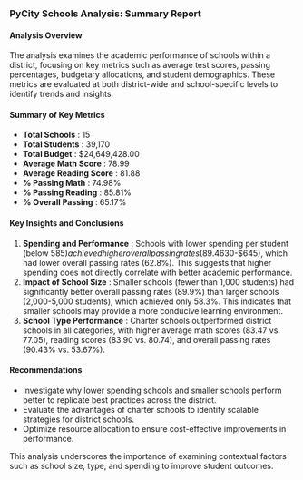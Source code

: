 ### PyCity Schools Analysis: Summary Report

#### Analysis Overview

The analysis examines the academic performance of schools within a district, focusing on key metrics such as average test scores, passing percentages, budgetary allocations, and student demographics. These metrics are evaluated at both district-wide and school-specific levels to identify trends and insights.

#### Summary of Key Metrics

* **Total Schools** : 15
* **Total Students** : 39,170
* **Total Budget** : $24,649,428.00
* **Average Math Score** : 78.99
* **Average Reading Score** : 81.88
* **% Passing Math** : 74.98%
* **% Passing Reading** : 85.81%
* **% Overall Passing** : 65.17%

#### Key Insights and Conclusions

1. **Spending and Performance** :
   Schools with lower spending per student (below $585) achieved higher overall passing rates (89.4%) compared to schools with higher spending ($630-$645), which had lower overall passing rates (62.8%). This suggests that higher spending does not directly correlate with better academic performance.
2. **Impact of School Size** :
   Smaller schools (fewer than 1,000 students) had significantly better overall passing rates (89.9%) than larger schools (2,000-5,000 students), which achieved only 58.3%. This indicates that smaller schools may provide a more conducive learning environment.
3. **School Type Performance** :
   Charter schools outperformed district schools in all categories, with higher average math scores (83.47 vs. 77.05), reading scores (83.90 vs. 80.74), and overall passing rates (90.43% vs. 53.67%).

#### Recommendations

* Investigate why lower spending schools and smaller schools perform better to replicate best practices across the district.
* Evaluate the advantages of charter schools to identify scalable strategies for district schools.
* Optimize resource allocation to ensure cost-effective improvements in performance.

This analysis underscores the importance of examining contextual factors such as school size, type, and spending to improve student outcomes.
